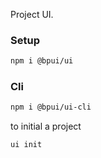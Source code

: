 Project UI.

### Setup

```bash
npm i @bpui/ui
```

### Cli

```bash
npm i @bpui/ui-cli
```

to initial a project

```bash
ui init
```
